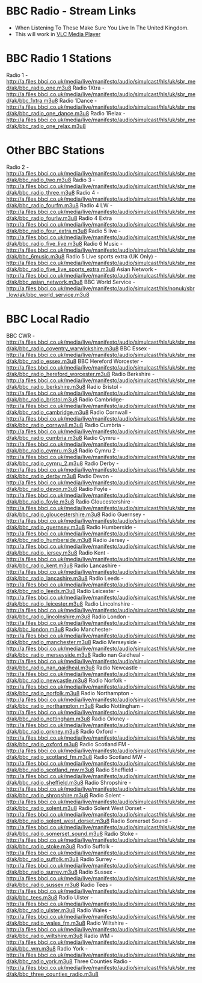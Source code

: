 # BBC Radio - Stream Links

- When Listening To These Make Sure You Live In The United Kingdom.
- This will work in [VLC Media Player](https://videolan.org)

# BBC Radio 1 Stations

Radio 1 - http://a.files.bbci.co.uk/media/live/manifesto/audio/simulcast/hls/uk/sbr_med/ak/bbc_radio_one.m3u8
Radio 1Xtra - http://a.files.bbci.co.uk/media/live/manifesto/audio/simulcast/hls/uk/sbr_med/ak/bbc_1xtra.m3u8
Radio 1Dance - http://a.files.bbci.co.uk/media/live/manifesto/audio/simulcast/hls/uk/sbr_med/ak/bbc_radio_one_dance.m3u8
Radio 1Relax - http://a.files.bbci.co.uk/media/live/manifesto/audio/simulcast/hls/uk/sbr_med/ak/bbc_radio_one_relax.m3u8

# Other BBC Stations

Radio 2 - http://a.files.bbci.co.uk/media/live/manifesto/audio/simulcast/hls/uk/sbr_med/ak/bbc_radio_two.m3u8
Radio 3 - http://a.files.bbci.co.uk/media/live/manifesto/audio/simulcast/hls/uk/sbr_med/ak/bbc_radio_three.m3u8
Radio 4 - http://a.files.bbci.co.uk/media/live/manifesto/audio/simulcast/hls/uk/sbr_med/ak/bbc_radio_fourfm.m3u8
Radio 4 LW -http://a.files.bbci.co.uk/media/live/manifesto/audio/simulcast/hls/uk/sbr_med/ak/bbc_radio_fourlw.m3u8
Radio 4 Extra http://a.files.bbci.co.uk/media/live/manifesto/audio/simulcast/hls/uk/sbr_med/ak/bbc_radio_four_extra.m3u8
Radio 5 live -http://a.files.bbci.co.uk/media/live/manifesto/audio/simulcast/hls/uk/sbr_med/ak/bbc_radio_five_live.m3u8
Radio 6 Music - http://a.files.bbci.co.uk/media/live/manifesto/audio/simulcast/hls/uk/sbr_med/ak/bbc_6music.m3u8
Radio 5 Live sports extra (UK Only) - http://a.files.bbci.co.uk/media/live/manifesto/audio/simulcast/hls/uk/sbr_med/ak/bbc_radio_five_live_sports_extra.m3u8
Asian Network - http://a.files.bbci.co.uk/media/live/manifesto/audio/simulcast/hls/uk/sbr_med/ak/bbc_asian_network.m3u8
BBC World Service - http://a.files.bbci.co.uk/media/live/manifesto/audio/simulcast/hls/nonuk/sbr_low/ak/bbc_world_service.m3u8

# BBC Local Radio

BBC CWR - http://a.files.bbci.co.uk/media/live/manifesto/audio/simulcast/hls/uk/sbr_med/ak/bbc_radio_coventry_warwickshire.m3u8
BBC Essex - http://a.files.bbci.co.uk/media/live/manifesto/audio/simulcast/hls/uk/sbr_med/ak/bbc_radio_essex.m3u8
BBC Hereford Worcester - http://a.files.bbci.co.uk/media/live/manifesto/audio/simulcast/hls/uk/sbr_med/ak/bbc_radio_hereford_worcester.m3u8
Radio Berkshire - http://a.files.bbci.co.uk/media/live/manifesto/audio/simulcast/hls/uk/sbr_med/ak/bbc_radio_berkshire.m3u8
Radio Bristol - http://a.files.bbci.co.uk/media/live/manifesto/audio/simulcast/hls/uk/sbr_med/ak/bbc_radio_bristol.m3u8
Radio Cambridge- http://a.files.bbci.co.uk/media/live/manifesto/audio/simulcast/hls/uk/sbr_med/ak/bbc_radio_cambridge.m3u8
Radio Cornwall - http://a.files.bbci.co.uk/media/live/manifesto/audio/simulcast/hls/uk/sbr_med/ak/bbc_radio_cornwall.m3u8
Radio Cumbria - http://a.files.bbci.co.uk/media/live/manifesto/audio/simulcast/hls/uk/sbr_med/ak/bbc_radio_cumbria.m3u8
Radio Cymru - http://a.files.bbci.co.uk/media/live/manifesto/audio/simulcast/hls/uk/sbr_med/ak/bbc_radio_cymru.m3u8
Radio Cymru 2 - http://a.files.bbci.co.uk/media/live/manifesto/audio/simulcast/hls/uk/sbr_med/ak/bbc_radio_cymru_2.m3u8
Radio Derby - http://a.files.bbci.co.uk/media/live/manifesto/audio/simulcast/hls/uk/sbr_med/ak/bbc_radio_derby.m3u8
Radio Devon - http://a.files.bbci.co.uk/media/live/manifesto/audio/simulcast/hls/uk/sbr_med/ak/bbc_radio_devon.m3u8
Radio Foyle - http://a.files.bbci.co.uk/media/live/manifesto/audio/simulcast/hls/uk/sbr_med/ak/bbc_radio_foyle.m3u8
Radio Gloucestershire - http://a.files.bbci.co.uk/media/live/manifesto/audio/simulcast/hls/uk/sbr_med/ak/bbc_radio_gloucestershire.m3u8
Radio Guernsey - http://a.files.bbci.co.uk/media/live/manifesto/audio/simulcast/hls/uk/sbr_med/ak/bbc_radio_guernsey.m3u8
Radio Humberside - http://a.files.bbci.co.uk/media/live/manifesto/audio/simulcast/hls/uk/sbr_med/ak/bbc_radio_humberside.m3u8
Radio Jersey - http://a.files.bbci.co.uk/media/live/manifesto/audio/simulcast/hls/uk/sbr_med/ak/bbc_radio_jersey.m3u8
Radio Kent - http://a.files.bbci.co.uk/media/live/manifesto/audio/simulcast/hls/uk/sbr_med/ak/bbc_radio_kent.m3u8
Radio Lancashire - http://a.files.bbci.co.uk/media/live/manifesto/audio/simulcast/hls/uk/sbr_med/ak/bbc_radio_lancashire.m3u8
Radio Leeds - http://a.files.bbci.co.uk/media/live/manifesto/audio/simulcast/hls/uk/sbr_med/ak/bbc_radio_leeds.m3u8
Radio Leicester - http://a.files.bbci.co.uk/media/live/manifesto/audio/simulcast/hls/uk/sbr_med/ak/bbc_radio_leicester.m3u8
Radio Lincolnshire - http://a.files.bbci.co.uk/media/live/manifesto/audio/simulcast/hls/uk/sbr_med/ak/bbc_radio_lincolnshire.m3u8
Radio London - http://a.files.bbci.co.uk/media/live/manifesto/audio/simulcast/hls/uk/sbr_med/ak/bbc_london.m3u8
Radio Manchester- http://a.files.bbci.co.uk/media/live/manifesto/audio/simulcast/hls/uk/sbr_med/ak/bbc_radio_manchester.m3u8
Radio Merseyside - http://a.files.bbci.co.uk/media/live/manifesto/audio/simulcast/hls/uk/sbr_med/ak/bbc_radio_merseyside.m3u8
Radio nan Gaidheal - http://a.files.bbci.co.uk/media/live/manifesto/audio/simulcast/hls/uk/sbr_med/ak/bbc_radio_nan_gaidheal.m3u8
Radio Newcastle - http://a.files.bbci.co.uk/media/live/manifesto/audio/simulcast/hls/uk/sbr_med/ak/bbc_radio_newcastle.m3u8
Radio Norfolk - http://a.files.bbci.co.uk/media/live/manifesto/audio/simulcast/hls/uk/sbr_med/ak/bbc_radio_norfolk.m3u8
Radio Northampton - http://a.files.bbci.co.uk/media/live/manifesto/audio/simulcast/hls/uk/sbr_med/ak/bbc_radio_northampton.m3u8
Radio Nottingham - http://a.files.bbci.co.uk/media/live/manifesto/audio/simulcast/hls/uk/sbr_med/ak/bbc_radio_nottingham.m3u8
Radio Orkney - http://a.files.bbci.co.uk/media/live/manifesto/audio/simulcast/hls/uk/sbr_med/ak/bbc_radio_orkney.m3u8
Radio Oxford - http://a.files.bbci.co.uk/media/live/manifesto/audio/simulcast/hls/uk/sbr_med/ak/bbc_radio_oxford.m3u8
Radio Scotland FM - http://a.files.bbci.co.uk/media/live/manifesto/audio/simulcast/hls/uk/sbr_med/ak/bbc_radio_scotland_fm.m3u8
Radio Scotland MW - http://a.files.bbci.co.uk/media/live/manifesto/audio/simulcast/hls/uk/sbr_med/ak/bbc_radio_scotland_mw.m3u8
Radio Sheffield - http://a.files.bbci.co.uk/media/live/manifesto/audio/simulcast/hls/uk/sbr_med/ak/bbc_radio_sheffield.m3u8
Radio Shropshire - http://a.files.bbci.co.uk/media/live/manifesto/audio/simulcast/hls/uk/sbr_med/ak/bbc_radio_shropshire.m3u8
Radio Solent - http://a.files.bbci.co.uk/media/live/manifesto/audio/simulcast/hls/uk/sbr_med/ak/bbc_radio_solent.m3u8
Radio Solent West Dorset - http://a.files.bbci.co.uk/media/live/manifesto/audio/simulcast/hls/uk/sbr_med/ak/bbc_radio_solent_west_dorset.m3u8
Radio Somerset Sound - http://a.files.bbci.co.uk/media/live/manifesto/audio/simulcast/hls/uk/sbr_med/ak/bbc_radio_somerset_sound.m3u8
Radio Stoke - http://a.files.bbci.co.uk/media/live/manifesto/audio/simulcast/hls/uk/sbr_med/ak/bbc_radio_stoke.m3u8
Radio Suffolk - http://a.files.bbci.co.uk/media/live/manifesto/audio/simulcast/hls/uk/sbr_med/ak/bbc_radio_suffolk.m3u8
Radio Surrey - http://a.files.bbci.co.uk/media/live/manifesto/audio/simulcast/hls/uk/sbr_med/ak/bbc_radio_surrey.m3u8
Radio Sussex - http://a.files.bbci.co.uk/media/live/manifesto/audio/simulcast/hls/uk/sbr_med/ak/bbc_radio_sussex.m3u8
Radio Tees - http://a.files.bbci.co.uk/media/live/manifesto/audio/simulcast/hls/uk/sbr_med/ak/bbc_tees.m3u8
Radio Ulster - http://a.files.bbci.co.uk/media/live/manifesto/audio/simulcast/hls/uk/sbr_med/ak/bbc_radio_ulster.m3u8
Radio Wales - http://a.files.bbci.co.uk/media/live/manifesto/audio/simulcast/hls/uk/sbr_med/ak/bbc_radio_wales_fm.m3u8
Radio Wiltshire - http://a.files.bbci.co.uk/media/live/manifesto/audio/simulcast/hls/uk/sbr_med/ak/bbc_radio_wiltshire.m3u8
Radio WM - http://a.files.bbci.co.uk/media/live/manifesto/audio/simulcast/hls/uk/sbr_med/ak/bbc_wm.m3u8
Radio York - http://a.files.bbci.co.uk/media/live/manifesto/audio/simulcast/hls/uk/sbr_med/ak/bbc_radio_york.m3u8
Three Counties Radio - http://a.files.bbci.co.uk/media/live/manifesto/audio/simulcast/hls/uk/sbr_med/ak/bbc_three_counties_radio.m3u8


